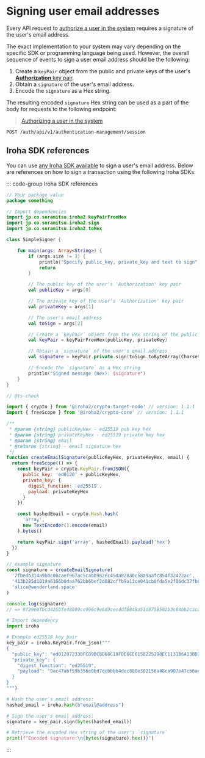 # Signing user email addresses

Every API request to [authorize a user in the system](../api-specification/auth-controller/authorizing-a-user-in-the-system.md) requires a signature of the user's email address.

The exact implementation to your system may vary depending on the specific SDK or programming language being used. However, the overall sequence of events to sign a user email address should be the following:

1. Create a `keyPair` object from the public and private keys of the user's [**Authorization** key pair](../overview/web-interface.md#authorization-key-pair).
2. Obtain a `signature` of the user's email address.
3. Encode the `signature` as a Hex string.

The resulting encoded `signature` Hex string can be used as a part of the body for requests to the following endpoint:

> [Authorizing a user in the system](../api-specification/auth-controller/authorizing-a-user-in-the-system.md)

```http
POST /auth/api/v1/authentication-management/session
```

## Iroha SDK references

You can use [any Iroha SDK available](../index.md#what-is-iroha-2) to sign a user's email address. Below are references on how to sign a transaction using the following Iroha SDKs:

::: code-group Iroha SDK references

```kotlin [Iroha Java/Kotlin SDK]
// Your package value
package something

// Import dependencies
import jp.co.soramitsu.iroha2.keyPairFromHex
import jp.co.soramitsu.iroha2.sign
import jp.co.soramitsu.iroha2.toHex

class SimpleSigner {

    fun main(args: Array<String>) {
        if (args.size != 3) {
            println("Specify public_key, private_key and text to sign")
            return
        }

        // The public key of the user's 'Authorization' key pair
        val publicKey = args[0]

        // The private key of the user's 'Authorization' key pair
        val privateKey = args[1]

        // The user's email address
        val toSign = args[2]

        // Create a `keyPair` object from the Hex string of the public and private keys of the user's 'Authorization' key pair
        val keyPair = keyPairFromHex(publicKey, privateKey)

        // Obtain a `signature` of the user's email address
        val signature = keyPair.private.sign(toSign.toByteArray(Charsets.UTF_8)).toHex()

        // Encode the `signature` as a Hex string
        println("Signed message (Hex): $signature")
    }
}
```

```js [Iroha JavaScript SDK]
// @ts-check

import { crypto } from '@iroha2/crypto-target-node' // version: 1.1.1
import { freeScope } from '@iroha2/crypto-core' // version: 1.1.1

/**
 * @param {string} publicKeyHex - ed25519 pub key hex
 * @param {string} privateKeyHex - ed25519 private key hex
 * @param {string} email
 * @returns {string} - email signature hex
 */
function createEmailSignature(publicKeyHex, privateKeyHex, email) {
  return freeScope(() => {
    const keyPair = crypto.KeyPair.fromJSON({
      public_key: 'ed0120' + publicKeyHex,
      private_key: {
        digest_function: 'ed25519',
        payload: privateKeyHex
      }
    })

    const hashedEmail = crypto.Hash.hash(
      'array',
      new TextEncoder().encode(email)
    ).bytes()

    return keyPair.sign('array', hashedEmail).payload('hex')
  })
}

// example signature
const signature = createEmailSignature(
  '7fbedb314a9b0c00caef967ac5cabb982ec45da828a0c58a9aafc854f32422ac',
  '413b285d1819a6166b0daa762bb6bef2d082cffb9a13ce041cb0fda5e2f06dc37fbedb314a9b0c00caef967ac5cabb982ec45da828a0c58a9aafc854f32422ac',
  'alice@wonderland.space'
)

console.log(signature)
// => 9729e8fbcd425bfe48809cc996c9e6d3cecddf0848a51d8758582b3c84bb2caca8e41a8290018aa7064f0b9ec61d2b1a155d5e4c772bc992d918528cf6cb6308
```

```python [Iroha Python SDK]
# Import dependency
import iroha

# Example ed25519 key pair
key_pair = iroha.KeyPair.from_json("""
{
  "public_key": "ed01207233BFC89DCBD68C19FDE6CE6158225298EC1131B6A130D1AEB454C1AB5183C0",
  "private_key": {
    "digest_function": "ed25519",
    "payload": "9ac47abf59b356e0bd7dcbbbb4dec080e302156a48ca907e47cb6aea1d32719e7233bfc89dcbd68c19fde6ce6158225298ec1131b6a130d1aeb454c1ab5183c0"
  }
}
""")

# Hash the user's email address:
hashed_email = iroha.hash(b"email@address")

# Sign the user's email address:
signature = key_pair.sign(bytes(hashed_email))

# Retrieve the encoded Hex string of the user's `signature`
print(f"Encoded signature:\n{bytes(signature).hex()}")
```

:::
